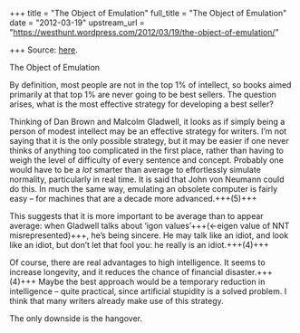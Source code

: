 +++
title = "The Object of Emulation"
full_title = "The Object of Emulation"
date = "2012-03-19"
upstream_url = "https://westhunt.wordpress.com/2012/03/19/the-object-of-emulation/"

+++
Source: [here](https://westhunt.wordpress.com/2012/03/19/the-object-of-emulation/).

The Object of Emulation

By definition, most people are not in the top 1% of intellect, so books
aimed primarily at that top 1% are never going to be best sellers. The
question arises, what is the most effective strategy for developing a
best seller? 

Thinking of Dan Brown and Malcolm Gladwell, it looks as if
simply being a person of modest intellect may be an effective strategy
for writers. I’m not saying that it is the only possible strategy, but
it may be easier if one never thinks of anything too complicated in the
first place, rather than having to weigh the level of difficulty of
every sentence and concept. Probably one would have to be a *lot*
smarter than average to effortlessly simulate normality, particularly in
real time. It is said that John von Neumann could do this. In much the
same way, emulating an obsolete computer is fairly easy – for machines
that are a decade more advanced.+++(5)+++

This suggests that it is more important to be average than to appear
average: when Gladwell talks about ‘igon values’+++(←eigen value of NNT misrepresented)+++, he’s being sincere. He
may talk like an idiot, and look like an idiot, but don’t let that fool
you: he really is an idiot.+++(4)+++

Of course, there are real advantages to high intelligence. It seems to
increase longevity, and it reduces the chance of financial disaster.+++(4)+++
Maybe the best approach would be a temporary reduction in intelligence
– quite practical, since artificial stupidity is a solved problem. I
think that many writers already make use of this strategy.

The only downside is the hangover.



